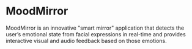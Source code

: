 # MoodMirror
MoodMirror is an innovative "smart mirror" application that detects the user’s emotional state from facial expressions in real-time and provides interactive visual and audio feedback based on those emotions.
